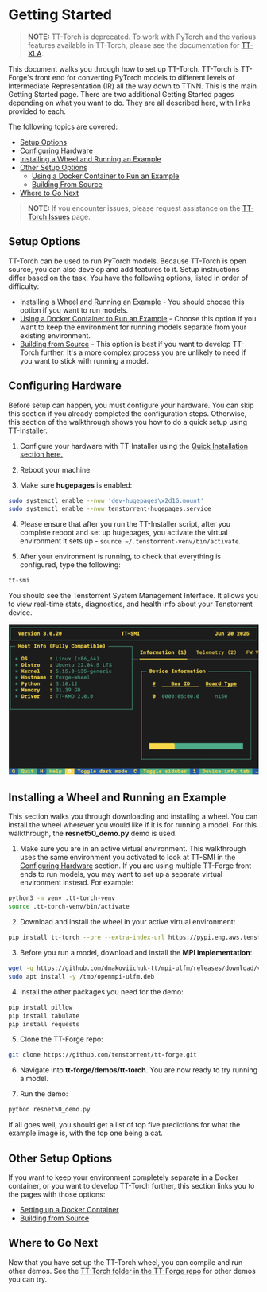 # Getting Started

> **NOTE:** TT-Torch is deprecated. To work with PyTorch and the various features available in TT-Torch, please see the documentation for [TT-XLA](https://github.com/tenstorrent/tt-xla/blob/main/README.md).

This document walks you through how to set up TT-Torch. TT-Torch is TT-Forge's front end for converting PyTorch models to different levels of Intermediate Representation (IR) all the way down to TTNN. This is the main Getting Started page. There are two additional Getting Started pages depending on what you want to do. They are all described here, with links provided to each.

The following topics are covered:

* [Setup Options](#setup-options)
* [Configuring Hardware](#configuring-hardware)
* [Installing a Wheel and Running an Example](#installing-a-wheel-and-running-an-example)
* [Other Setup Options](#other-set-up-options)
    * [Using a Docker Container to Run an Example](getting_started_docker.md)
    * [Building From Source](getting_started_build_from_source.md)
* [Where to Go Next](#where-to-go-next)

> **NOTE:** If you encounter issues, please request assistance on the
>[TT-Torch Issues](https://github.com/tenstorrent/tt-torch/issues) page.

## Setup Options
TT-Torch can be used to run PyTorch models. Because TT-Torch is open source, you can also develop and add features to it. Setup instructions differ based on the task. You have the following options, listed in order of difficulty:
* [Installing a Wheel and Running an Example](#installing-a-wheel-and-running-an-example) - You should choose this option if you want to run models.
* [Using a Docker Container to Run an Example](getting_started_docker.md) - Choose this option if you want to keep the environment for running models separate from your existing environment.
* [Building from Source](getting_started_build_from_source.md) - This option is best if you want to develop TT-Torch further. It's a more complex process you are unlikely to need if you want to stick with running a model.

## Configuring Hardware
Before setup can happen, you must configure your hardware. You can skip this section if you already completed the configuration steps. Otherwise, this section of the walkthrough shows you how to do a quick setup using TT-Installer.

1. Configure your hardware with TT-Installer using the [Quick Installation section here.](https://docs.tenstorrent.com/getting-started/README.html#quick-installation)

2. Reboot your machine.

3. Make sure **hugepages** is enabled:

```bash
sudo systemctl enable --now 'dev-hugepages\x2d1G.mount'
sudo systemctl enable --now tenstorrent-hugepages.service
```

4. Please ensure that after you run the TT-Installer script, after you complete reboot and set up hugepages, you activate the virtual environment it sets up - ```source ~/.tenstorrent-venv/bin/activate```.

5. After your environment is running, to check that everything is configured, type the following:

```bash
tt-smi
```

You should see the Tenstorrent System Management Interface. It allows you to view real-time stats, diagnostics, and health info about your Tenstorrent device.

![TT-SMI](./imgs/tt_smi.png)

## Installing a Wheel and Running an Example

This section walks you through downloading and installing a wheel. You can install the wheel wherever you would like if it is for running a model. For this walkthrough, the **resnet50_demo.py** demo is used.

1. Make sure you are in an active virtual environment. This walkthrough uses the same environment you activated to look at TT-SMI in the [Configuring Hardware](#configuring-hardware) section. If you are using multiple TT-Forge front ends to run models, you may want to set up a separate virtual environment instead. For example:

```bash
python3 -m venv .tt-torch-venv
source .tt-torch-venv/bin/activate
```

2. Download and install the wheel in your active virtual environment:

```bash
pip install tt-torch --pre --extra-index-url https://pypi.eng.aws.tenstorrent.com/
```

3. Before you run a model, download and install the **MPI implementation**:

```bash
wget -q https://github.com/dmakoviichuk-tt/mpi-ulfm/releases/download/v5.0.7-ulfm/openmpi-ulfm_5.0.7-1_amd64.deb -O /tmp/openmpi-ulfm.deb && \
sudo apt install -y /tmp/openmpi-ulfm.deb
```

4. Install the other packages you need for the demo:

```bash
pip install pillow
pip install tabulate
pip install requests
```

5. Clone the TT-Forge repo:

```bash
git clone https://github.com/tenstorrent/tt-forge.git
```

6. Navigate into **tt-forge/demos/tt-torch**. You are now ready to try running a model.

7. Run the demo:

```bash
python resnet50_demo.py
```

If all goes well, you should get a list of top five predictions for what the example image is, with the top one being a cat.

## Other Setup Options
If you want to keep your environment completely separate in a Docker container, or you want to develop TT-Torch further, this section links you to the pages with those options:

* [Setting up a Docker Container](getting_started_docker.md)
* [Building from Source](getting_started_build_from_source.md)

## Where to Go Next
Now that you have set up the TT-Torch wheel, you can compile and run other demos. See the [TT-Torch folder in the TT-Forge repo](https://github.com/tenstorrent/tt-forge/tree/main/demos/tt-torch) for other demos you can try.
